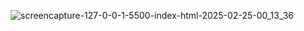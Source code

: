 ![screencapture-127-0-0-1-5500-index-html-2025-02-25-00_13_36](https://github.com/user-attachments/assets/1bea284e-eabd-421a-8f68-3ce9bd6769e9)
